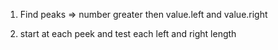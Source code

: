 1. Find peaks => number greater then value.left and value.right

2. start at each peek and test each left and right length